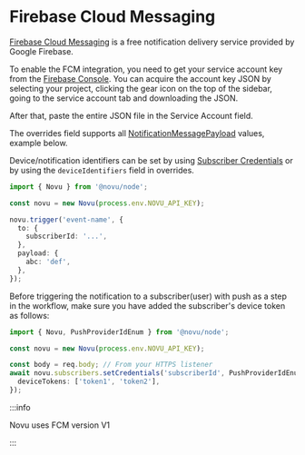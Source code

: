 # Firebase Cloud Messaging

[Firebase Cloud Messaging](https://firebase.google.com/docs/cloud-messaging) is a free notification delivery service provided by Google Firebase.

To enable the FCM integration, you need to get your service account key from the [Firebase Console](https://console.firebase.google.com). You can acquire the account key JSON by selecting your project, clicking the gear icon on the top of the sidebar, going to the service account tab and downloading the JSON.

After that, paste the entire JSON file in the Service Account field.

The overrides field supports all [NotificationMessagePayload](https://firebase.google.com/docs/reference/admin/node/firebase-admin.messaging.notificationmessagepayload.md#notificationmessagepayload_interface) values, example below.

Device/notification identifiers can be set by using [Subscriber Credentials](/platform/subscribers#updating-subscriber-credentials) or by using the `deviceIdentifiers` field in overrides.

<Tabs>
  <TabItem value="nodejs" label="Node.js" default>

```ts
import { Novu } from '@novu/node';

const novu = new Novu(process.env.NOVU_API_KEY);

novu.trigger('event-name', {
  to: {
    subscriberId: '...',
  },
  payload: {
    abc: 'def',
  },
});
```

  </TabItem>
</Tabs>

Before triggering the notification to a subscriber(user) with push as a step in the workflow, make sure you have added the subscriber's device token as follows:

```ts
import { Novu, PushProviderIdEnum } from '@novu/node';

const novu = new Novu(process.env.NOVU_API_KEY);

const body = req.body; // From your HTTPS listener
await novu.subscribers.setCredentials('subscriberId', PushProviderIdEnum.FCM, {
  deviceTokens: ['token1', 'token2'],
});
```

:::info

Novu uses FCM version V1

:::
